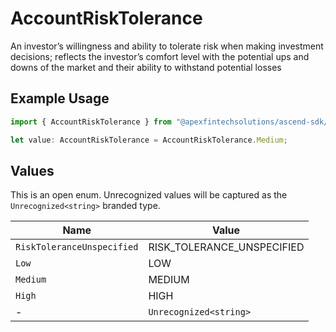 # AccountRiskTolerance

An investor’s willingness and ability to tolerate risk when making investment decisions; reflects the investor’s comfort level with the potential ups and downs of the market and their ability to withstand potential losses

## Example Usage

```typescript
import { AccountRiskTolerance } from "@apexfintechsolutions/ascend-sdk/models/components";

let value: AccountRiskTolerance = AccountRiskTolerance.Medium;
```

## Values

This is an open enum. Unrecognized values will be captured as the `Unrecognized<string>` branded type.

| Name                       | Value                      |
| -------------------------- | -------------------------- |
| `RiskToleranceUnspecified` | RISK_TOLERANCE_UNSPECIFIED |
| `Low`                      | LOW                        |
| `Medium`                   | MEDIUM                     |
| `High`                     | HIGH                       |
| -                          | `Unrecognized<string>`     |